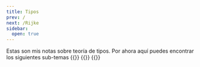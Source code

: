 ```yaml
---
title: Tipos
prev: /
next: /Rijke
sidebar:
  open: true
---
```


Estas son mis notas sobre teoría de tipos. Por ahora aquí puedes encontrar los siguientes
sub-temas
{{<cards>}}
  {{<card link="rijke" title="Introducción a la teoría homotópica de tipos (Rijke)" icon="book-open">}}
{{</cards>}}
